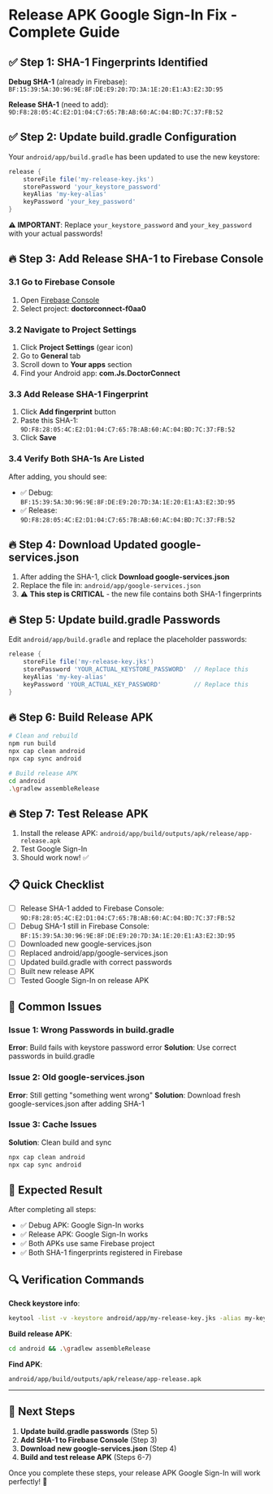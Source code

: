 # Release APK Google Sign-In Fix - Complete Guide

## ✅ Step 1: SHA-1 Fingerprints Identified

**Debug SHA-1** (already in Firebase): `BF:15:39:5A:30:96:9E:8F:DE:E9:20:7D:3A:1E:20:E1:A3:E2:3D:95`

**Release SHA-1** (need to add): `9D:F8:28:05:4C:E2:D1:04:C7:65:7B:AB:60:AC:04:BD:7C:37:FB:52`

## ✅ Step 2: Update build.gradle Configuration

Your `android/app/build.gradle` has been updated to use the new keystore:

```gradle
release {
    storeFile file('my-release-key.jks')
    storePassword 'your_keystore_password'
    keyAlias 'my-key-alias'
    keyPassword 'your_key_password'
}
```

**⚠️ IMPORTANT**: Replace `your_keystore_password` and `your_key_password` with your actual passwords!

## 🔥 Step 3: Add Release SHA-1 to Firebase Console

### 3.1 Go to Firebase Console
1. Open [Firebase Console](https://console.firebase.google.com)
2. Select project: **doctorconnect-f0aa0**

### 3.2 Navigate to Project Settings
1. Click **Project Settings** (gear icon)
2. Go to **General** tab
3. Scroll down to **Your apps** section
4. Find your Android app: **com.Js.DoctorConnect**

### 3.3 Add Release SHA-1 Fingerprint
1. Click **Add fingerprint** button
2. Paste this SHA-1: `9D:F8:28:05:4C:E2:D1:04:C7:65:7B:AB:60:AC:04:BD:7C:37:FB:52`
3. Click **Save**

### 3.4 Verify Both SHA-1s Are Listed
After adding, you should see:
- ✅ Debug: `BF:15:39:5A:30:96:9E:8F:DE:E9:20:7D:3A:1E:20:E1:A3:E2:3D:95`
- ✅ Release: `9D:F8:28:05:4C:E2:D1:04:C7:65:7B:AB:60:AC:04:BD:7C:37:FB:52`

## 🔥 Step 4: Download Updated google-services.json

1. After adding the SHA-1, click **Download google-services.json**
2. Replace the file in: `android/app/google-services.json`
3. ⚠️ **This step is CRITICAL** - the new file contains both SHA-1 fingerprints

## 🔥 Step 5: Update build.gradle Passwords

Edit `android/app/build.gradle` and replace the placeholder passwords:

```gradle
release {
    storeFile file('my-release-key.jks')
    storePassword 'YOUR_ACTUAL_KEYSTORE_PASSWORD'  // Replace this
    keyAlias 'my-key-alias'
    keyPassword 'YOUR_ACTUAL_KEY_PASSWORD'         // Replace this
}
```

## 🔥 Step 6: Build Release APK

```bash
# Clean and rebuild
npm run build
npx cap clean android
npx cap sync android

# Build release APK
cd android
.\gradlew assembleRelease
```

## 🔥 Step 7: Test Release APK

1. Install the release APK: `android/app/build/outputs/apk/release/app-release.apk`
2. Test Google Sign-In
3. Should work now! ✅

## 📋 Quick Checklist

- [ ] Release SHA-1 added to Firebase Console: `9D:F8:28:05:4C:E2:D1:04:C7:65:7B:AB:60:AC:04:BD:7C:37:FB:52`
- [ ] Debug SHA-1 still in Firebase Console: `BF:15:39:5A:30:96:9E:8F:DE:E9:20:7D:3A:1E:20:E1:A3:E2:3D:95`
- [ ] Downloaded new google-services.json
- [ ] Replaced android/app/google-services.json
- [ ] Updated build.gradle with correct passwords
- [ ] Built new release APK
- [ ] Tested Google Sign-In on release APK

## 🚨 Common Issues

### Issue 1: Wrong Passwords in build.gradle
**Error**: Build fails with keystore password error
**Solution**: Use correct passwords in build.gradle

### Issue 2: Old google-services.json
**Error**: Still getting "something went wrong"
**Solution**: Download fresh google-services.json after adding SHA-1

### Issue 3: Cache Issues
**Solution**: Clean build and sync
```bash
npx cap clean android
npx cap sync android
```

## 🎯 Expected Result

After completing all steps:
- ✅ Debug APK: Google Sign-In works
- ✅ Release APK: Google Sign-In works
- ✅ Both APKs use same Firebase project
- ✅ Both SHA-1 fingerprints registered in Firebase

## 🔍 Verification Commands

**Check keystore info**:
```bash
keytool -list -v -keystore android/app/my-release-key.jks -alias my-key-alias
```

**Build release APK**:
```bash
cd android && .\gradlew assembleRelease
```

**Find APK**:
```
android/app/build/outputs/apk/release/app-release.apk
```

---

## 🚀 Next Steps

1. **Update build.gradle passwords** (Step 5)
2. **Add SHA-1 to Firebase Console** (Step 3)
3. **Download new google-services.json** (Step 4)
4. **Build and test release APK** (Steps 6-7)

Once you complete these steps, your release APK Google Sign-In will work perfectly! 🎉